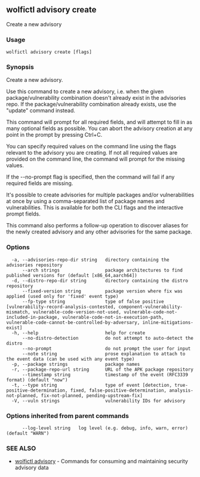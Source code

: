 ## wolfictl advisory create

Create a new advisory

### Usage

```
wolfictl advisory create [flags]
```

### Synopsis

Create a new advisory.

Use this command to create a new advisory, i.e. when the given
package/vulnerability combination doesn't already exist in the advisories repo.
If the package/vulnerability combination already exists, use the "update"
command instead.

This command will prompt for all required fields, and will attempt to fill in
as many optional fields as possible. You can abort the advisory creation at any
point in the prompt by pressing Ctrl+C.

You can specify required values on the command line using the flags relevant to
the advisory you are creating. If not all required values are provided on the
command line, the command will prompt for the missing values.

If the --no-prompt flag is specified, then the command will fail if any
required fields are missing.

It's possible to create advisories for multiple packages and/or vulnerabilities 
at once by using a comma-separated list of package names and vulnerabilities. 
This is available for both the CLI flags and the interactive prompt fields.

This command also performs a follow-up operation to discover aliases for the
newly created advisory and any other advisories for the same package.

### Options

```
  -a, --advisories-repo-dir string   directory containing the advisories repository
      --arch strings                 package architectures to find published versions for (default [x86_64,aarch64])
  -d, --distro-repo-dir string       directory containing the distro repository
      --fixed-version string         package version where fix was applied (used only for 'fixed' event type)
      --fp-type string               type of false positive [vulnerability-record-analysis-contested, component-vulnerability-mismatch, vulnerable-code-version-not-used, vulnerable-code-not-included-in-package, vulnerable-code-not-in-execution-path, vulnerable-code-cannot-be-controlled-by-adversary, inline-mitigations-exist]
  -h, --help                         help for create
      --no-distro-detection          do not attempt to auto-detect the distro
      --no-prompt                    do not prompt the user for input
      --note string                  prose explanation to attach to the event data (can be used with any event type)
  -p, --package strings              package names
  -r, --package-repo-url string      URL of the APK package repository
      --timestamp string             timestamp of the event (RFC3339 format) (default "now")
  -t, --type string                  type of event [detection, true-positive-determination, fixed, false-positive-determination, analysis-not-planned, fix-not-planned, pending-upstream-fix]
  -V, --vuln strings                 vulnerability IDs for advisory
```

### Options inherited from parent commands

```
      --log-level string   log level (e.g. debug, info, warn, error) (default "WARN")
```

### SEE ALSO

* [wolfictl advisory](wolfictl_advisory.md)	 - Commands for consuming and maintaining security advisory data

